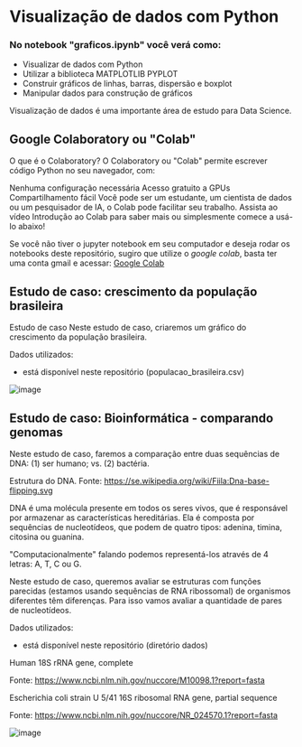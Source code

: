 # Visualização de dados com Python

### No notebook "graficos.ipynb" você verá como:
* Visualizar de dados com Python 
* Utilizar a biblioteca MATPLOTLIB PYPLOT
* Construir gráficos de linhas, barras, dispersão e boxplot
* Manipular dados para construção de gráficos

Visualização de dados é uma importante área de estudo para Data Science.

## Google Colaboratory ou "Colab"
O que é o Colaboratory?
O Colaboratory ou "Colab" permite escrever código Python no seu navegador, com:

Nenhuma configuração necessária
Acesso gratuito a GPUs
Compartilhamento fácil
Você pode ser um estudante, um cientista de dados ou um pesquisador de IA, o Colab pode facilitar seu trabalho. Assista ao vídeo Introdução ao Colab para saber mais ou simplesmente comece a usá-lo abaixo!

Se você não tiver o jupyter notebook em seu computador e deseja rodar os notebooks deste repositório, sugiro que utilize o *google colab*, basta ter uma conta gmail e acessar:
<a href="https://colab.research.google.com/" target="_blank">Google Colab</a>


## Estudo de caso: crescimento da população brasileira
Estudo de caso
Neste estudo de caso, criaremos um gráfico do crescimento da população brasileira.

Dados utilizados:
* está disponível neste repositório (populacao_brasileira.csv)

![image](https://user-images.githubusercontent.com/57096162/114306523-7bfd8300-9ab2-11eb-94c1-4dc54af19796.png)


## Estudo de caso: Bioinformática - comparando genomas
Neste estudo de caso, faremos a comparação entre duas sequências de DNA: (1) ser humano; vs. (2) bactéria.

Estrutura do DNA. Fonte: https://se.wikipedia.org/wiki/Fiila:Dna-base-flipping.svg

DNA é uma molécula presente em todos os seres vivos, que é responsável por armazenar as características hereditárias. Ela é composta por sequências de nucleotídeos, que podem de quatro tipos: adenina, timina, citosina ou guanina.

"Computacionalmente" falando podemos representá-los através de 4 letras: A, T, C ou G.


Neste estudo de caso, queremos avaliar se estruturas com funções parecidas (estamos usando sequências de RNA ribossomal) de organismos diferentes têm diferenças. Para isso vamos avaliar a quantidade de pares de nucleotídeos.


Dados utilizados:
* está disponível neste repositório (diretório dados)

Human 18S rRNA gene, complete

Fonte: https://www.ncbi.nlm.nih.gov/nuccore/M10098.1?report=fasta



Escherichia coli strain U 5/41 16S ribosomal RNA gene, partial sequence

Fonte: https://www.ncbi.nlm.nih.gov/nuccore/NR_024570.1?report=fasta

![image](https://user-images.githubusercontent.com/57096162/114306416-5a9c9700-9ab2-11eb-858e-3a503cd83303.png)


